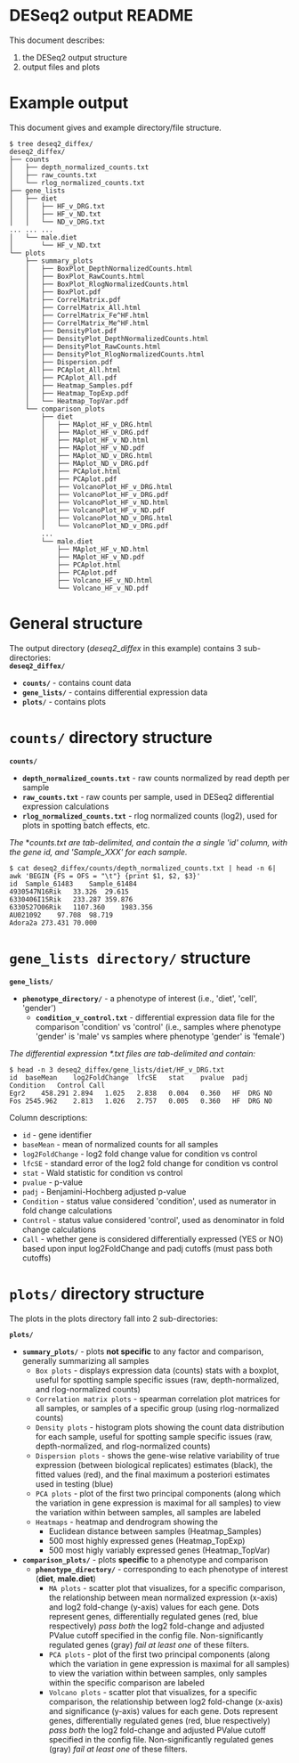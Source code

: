 DESeq2 output README
====================

This document describes:
1) the DESeq2 output structure
2) output files and plots



Example output
==============
This document gives and example directory/file structure.
```
$ tree deseq2_diffex/
deseq2_diffex/
├── counts
│   ├── depth_normalized_counts.txt
│   ├── raw_counts.txt
│   └── rlog_normalized_counts.txt
├── gene_lists
│   ├── diet
│   │   ├── HF_v_DRG.txt
│   │   ├── HF_v_ND.txt
│   │   └── ND_v_DRG.txt
... ... ...
│   └── male.diet
│       └── HF_v_ND.txt
└── plots
    ├── summary_plots
    │   ├── BoxPlot_DepthNormalizedCounts.html
    │   ├── BoxPlot_RawCounts.html
    │   ├── BoxPlot_RlogNormalizedCounts.html
    │   ├── BoxPlot.pdf
    │   ├── CorrelMatrix.pdf
    │   ├── CorrelMatrix_All.html
    │   ├── CorrelMatrix_Fe^HF.html
    │   ├── CorrelMatrix_Me^HF.html
    │   ├── DensityPlot.pdf
    │   ├── DensityPlot_DepthNormalizedCounts.html
    │   ├── DensityPlot_RawCounts.html
    │   ├── DensityPlot_RlogNormalizedCounts.html
    │   ├── Dispersion.pdf
    │   ├── PCAplot_All.html
    │   ├── PCAplot_All.pdf
    │   ├── Heatmap_Samples.pdf
    │   ├── Heatmap_TopExp.pdf
    │   └── Heatmap_TopVar.pdf
    └── comparison_plots
        ├── diet
        │   ├── MAplot_HF_v_DRG.html
        │   ├── MAplot_HF_v_DRG.pdf
        │   ├── MAplot_HF_v_ND.html
        │   ├── MAplot_HF_v_ND.pdf
        │   ├── MAplot_ND_v_DRG.html
        │   ├── MAplot_ND_v_DRG.pdf
        │   ├── PCAplot.html
        │   ├── PCAplot.pdf
        │   ├── VolcanoPlot_HF_v_DRG.html
        │   ├── VolcanoPlot_HF_v_DRG.pdf
        │   ├── VolcanoPlot_HF_v_ND.html
        │   ├── VolcanoPlot_HF_v_ND.pdf
        │   ├── VolcanoPlot_ND_v_DRG.html
        │   └── VolcanoPlot_ND_v_DRG.pdf
        ...
        └── male.diet
            ├── MAplot_HF_v_ND.html
            ├── MAplot_HF_v_ND.pdf
            ├── PCAplot.html
            ├── PCAplot.pdf
            ├── Volcano_HF_v_ND.html
            └── Volcano_HF_v_ND.pdf
```


General structure
=============================
The output directory (*deseq2_diffex* in this example) contains 3 sub-directories:  
**`deseq2_diffex/`**  
- **`counts/`** - contains count data  
- **`gene_lists/`** - contains differential expression data  
- **`plots/`** - contains plots  


`counts/` directory structure
=============================
**`counts/`**  
- **`depth_normalized_counts.txt`** - raw counts normalized by read depth per sample  
- **`raw_counts.txt`** - raw counts per sample, used in DESeq2 differential expression calculations  
- **`rlog_normalized_counts.txt`** - rlog normalized counts (log2), used for plots in spotting batch effects, etc.  

_The_ *_counts.txt are tab-delimited, and contain the a single 'id' column, with the gene id, and 'Sample_XXX' for each sample._

```
$ cat deseq2_diffex/counts/depth_normalized_counts.txt | head -n 6| awk 'BEGIN {FS = OFS = "\t"} {print $1, $2, $3}'
id	Sample_61483	Sample_61484
4930547N16Rik	33.326	29.615
6330406I15Rik	233.287	359.876
6330527O06Rik	1107.360	1983.356
AU021092	97.708	98.719
Adora2a	273.431	70.000
```

`gene_lists directory/` structure
=================================
**`gene_lists/`**
- **`phenotype_directory/`** - a phenotype of interest (i.e., 'diet', 'cell', 'gender')  
   - **`condition_v_control.txt`** - differential expression data file for the comparison 'condition' vs 'control' (i.e., samples where phenotype 'gender' is 'male' vs samples where phenotype 'gender' is 'female')

_The differential expression *.txt files are tab-delimited and contain:_

```
$ head -n 3 deseq2_diffex/gene_lists/diet/HF_v_DRG.txt
id	baseMean	log2FoldChange	lfcSE	stat	pvalue	padj	Condition	Control	Call
Egr2	458.291	2.894	1.025	2.838	0.004	0.360	HF	DRG NO
Fos	2545.962	2.813	1.026	2.757	0.005	0.360	HF	DRG NO
```
Column descriptions:  
- `id` - gene identifier
- `baseMean` - mean of normalized counts for all samples
- `log2FoldChange` - log2 fold change value for condition vs control
- `lfcSE` - standard error of the log2 fold change for condition vs control
- `stat` - Wald statistic for condition vs control
- `pvalue` - p-value
- `padj` - Benjamini-Hochberg adjusted p-value
- `Condition` - status value considered 'condition', used as numerator in fold change calculations 
- `Control` - status value considered 'control', used as denominator in fold change calculations
- `Call` - whether gene is considered differentially expressed (YES or NO) based upon input log2FoldChange and padj cutoffs (must pass both cutoffs)

`plots/` directory structure
============================

The plots in the plots directory fall into 2 sub-directories:

**`plots/`**
- **`summary_plots/`** - plots **not specific** to any factor and comparison, generally summarizing all samples    
	- `Box plots` - displays expression data (counts) stats with a boxplot, useful for spotting sample specific issues (raw, depth-normalized, and rlog-normalized counts)
  	- `Correlation matrix plots` - spearman correlation plot matrices for all samples, or samples of a specific group (using rlog-normalized counts)
    - `Density plots` - histogram plots showing the count data distribution for each sample, useful for spotting sample specific issues (raw, depth-normalized, and rlog-normalized counts)
    - `Dispersion plots` - shows the gene-wise relative variability of true expression (between biological replicates) estimates (black), the fitted values (red), and the final maximum a posteriori estimates used in testing (blue)
    - `PCA plots` - plot of the first two principal components (along which the variation in gene expression is maximal for all samples) to view the variation within between samples, all samples are labeled
    - `Heatmaps` - heatmap and dendrogram showing the
    	- Euclidean distance between samples (Heatmap_Samples)
    	- 500 most highly expressed genes (Heatmap_TopExp)
    	- 500 most higly variably expressed genes (Heatmap_TopVar)  
- **`comparison_plots/`** - plots **specific** to a phenotype and comparison
    - **`phenotype_directory/`** - corresponding to each phenotype of interest (**diet**, **male.diet**)  
        - `MA plots` - scatter plot that visualizes, for a specific comparison, the relationship between mean normalized expression  (x-axis) and log2 fold-change (y-axis) values for each gene. Dots represent genes, differentially regulated genes (red, blue respectively) _pass both_ the log2 fold-change and adjusted PValue cutoff specified in the config file. Non-significantly regulated genes (gray) _fail at least one_ of these filters.
        - `PCA plots` - plot of the first two principal components (along which the variation in gene expression is maximal for all samples) to view the variation within between samples, only samples within the specific comparison are labeled
        - `Volcano plots` - scatter plot that visualizes, for a specific comparison, the relationship between log2 fold-change (x-axis) and significance (y-axis) values for each gene. Dots represent genes, differentially regulated genes (red, blue respectively) _pass both_ the log2 fold-change and adjusted PValue cutoff specified in the config file. Non-significantly regulated genes (gray) _fail at least one_ of these filters.


